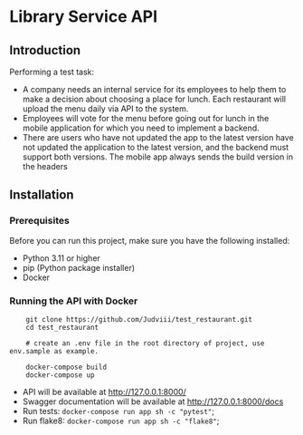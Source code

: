 # Library Service API

## Introduction
Performing a test task:
- A company needs an internal service for its employees to help them
to make a decision about choosing a place for lunch. Each restaurant will upload the menu daily via API to the system.
- Employees will vote for the menu before going out for lunch in the mobile application
for which you need to implement a backend. 
- There are users who have not updated the app to the latest version have not updated the application to the latest version, and the backend must support both
versions. The mobile app always sends the build version in the headers
## Installation

### Prerequisites
Before you can run this project, make sure you have the following installed:

- Python 3.11 or higher
- pip (Python package installer)
- Docker

### Running the API with Docker
```shell
    git clone https://github.com/Judviii/test_restaurant.git
    cd test_restaurant

    # create an .env file in the root directory of project, use env.sample as example.

    docker-compose build
    docker-compose up
```
- API will be available at http://127.0.0.1:8000/
- Swagger documentation will be available at http://127.0.0.1:8000/docs
- Run tests: `docker-compose run app sh -c "pytest"`;
- Run flake8: `docker-compose run app sh -c "flake8"`;
